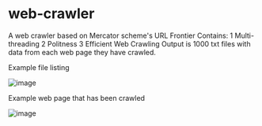 # web-crawler
A web crawler based on Mercator scheme's URL Frontier
Contains: 
          1 Multi-threading
          2 Politness
          3 Efficient Web Crawling
Output is 1000 txt files with data from each web page they have crawled.

Example file listing

![image](https://user-images.githubusercontent.com/81590642/120936189-ff88c880-c71f-11eb-87a6-8291c8bde790.png)

Example web page that has been crawled

![image](https://user-images.githubusercontent.com/81590642/120936201-15968900-c720-11eb-8e7c-39ccd050ab6e.png)
